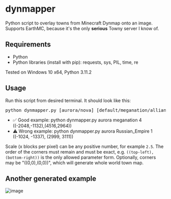 # dynmapper
Python script to overlay towns from Minecraft Dynmap onto an image.
Supports EarthMC, because it's the only **serious** Towny server I know of.

## Requirements
- Python
- Python libraries (install with pip): requests, sys, PIL, time, re

Tested on Windows 10 x64, Python 3.11.2

## Usage
Run this script from desired terminal. It should look like this:
<pre>python dynmapper.py [aurora/nova] [default/meganation/alliance] [x blocks per pixel] ((top-left corner XZ coords),(bottom-right corner XZ coords))</pre>
- ✅ Good example: python dynmapper.py aurora meganation 4 ((-2048,-1132),(4516,2964))
- ⚠️ Wrong example: python dynmapper.py aurora Russian_Empire 1 ((-1024, -1337), (2999, 3111))

Scale (x blocks per pixel) can be any positive number, for example `2.5`. The order of the corners must remain and must be exact, e.g. `((top-left),(bottom-right))` is the only allowed parameter form. Optionally, corners may be "((0,0),(0,0))", which will generate whole world town map.

## Another generated example
![image](https://github.com/3meraldK/dynmapper/assets/48335651/e54a4191-b103-4ebb-9925-c5dc118269fa)

